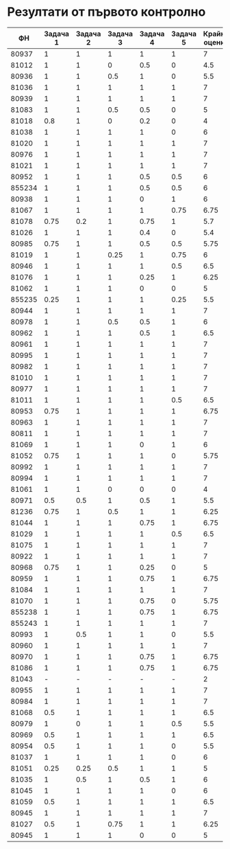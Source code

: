 # Резултати от първото контролно

| ФН     | Задача 1 | Задача 2 | Задача 3 | Задача 4 | Задача 5 | Крайна оценка |
|--------|----------|----------|----------|----------|----------|---------------|
| 80937  | 1        | 1        | 1        | 1        | 1        | 7             |
| 81012  | 1        | 1        | 0        | 0.5      | 0        | 4.5           |
| 80936  | 1        | 1        | 0.5      | 1        | 0        | 5.5           |
| 81036  | 1        | 1        | 1        | 1        | 1        | 7             |
| 80939  | 1        | 1        | 1        | 1        | 1        | 7             |
| 81083  | 1        | 1        | 0.5      | 0.5      | 0        | 5             |
| 81018  | 0.8      | 1        | 0        | 0.2      | 0        | 4             |
| 81038  | 1        | 1        | 1        | 1        | 0        | 6             |
| 81020  | 1        | 1        | 1        | 1        | 1        | 7             |
| 80976  | 1        | 1        | 1        | 1        | 1        | 7             |
| 81021  | 1        | 1        | 1        | 1        | 1        | 7             |
| 80952  | 1        | 1        | 1        | 0.5      | 0.5      | 6             |
| 855234 | 1        | 1        | 1        | 0.5      | 0.5      | 6             |
| 80938  | 1        | 1        | 1        | 0        | 1        | 6             |
| 81067  | 1        | 1        | 1        | 1        | 0.75     | 6.75          |
| 81078  | 0.75     | 0.2      | 1        | 0.75     | 1        | 5.7           |
| 81026  | 1        | 1        | 1        | 0.4      | 0        | 5.4           |
| 80985  | 0.75     | 1        | 1        | 0.5      | 0.5      | 5.75          |
| 81019  | 1        | 1        | 0.25     | 1        | 0.75     | 6             |
| 80946  | 1        | 1        | 1        | 1        | 0.5      | 6.5           |
| 81076  | 1        | 1        | 1        | 0.25     | 1        | 6.25          |
| 81062  | 1        | 1        | 1        | 0        | 0        | 5             |
| 855235 | 0.25     | 1        | 1        | 1        | 0.25     | 5.5           |
| 80944  | 1        | 1        | 1        | 1        | 1        | 7             |
| 80978  | 1        | 1        | 0.5      | 0.5      | 1        | 6             |
| 80962  | 1        | 1        | 1        | 0.5      | 1        | 6.5           |
| 80961  | 1        | 1        | 1        | 1        | 1        | 7             |
| 80995  | 1        | 1        | 1        | 1        | 1        | 7             |
| 80982  | 1        | 1        | 1        | 1        | 1        | 7             |
| 81010  | 1        | 1        | 1        | 1        | 1        | 7             |
| 80977  | 1        | 1        | 1        | 1        | 1        | 7             |
| 81011  | 1        | 1        | 1        | 1        | 0.5      | 6.5           |
| 80953  | 0.75     | 1        | 1        | 1        | 1        | 6.75          |
| 80963  | 1        | 1        | 1        | 1        | 1        | 7             |
| 80811  | 1        | 1        | 1        | 1        | 1        | 7             |
| 81069  | 1        | 1        | 1        | 0        | 1        | 6             |
| 81052  | 0.75     | 1        | 1        | 1        | 0        | 5.75          |
| 80992  | 1        | 1        | 1        | 1        | 1        | 7             |
| 80994  | 1        | 1        | 1        | 1        | 1        | 7             |
| 81061  | 1        | 1        | 0        | 0        | 0        | 4             |
| 80971  | 0.5      | 0.5      | 1        | 0.5      | 1        | 5.5           |
| 81236  | 0.75     | 1        | 0.5      | 1        | 1        | 6.25          |
| 81044  | 1        | 1        | 1        | 0.75     | 1        | 6.75          |
| 81029  | 1        | 1        | 1        | 1        | 0.5      | 6.5           |
| 81075  | 1        | 1        | 1        | 1        | 1        | 7             |
| 80922  | 1        | 1        | 1        | 1        | 1        | 7             |
| 80968  | 0.75     | 1        | 1        | 0.25     | 0        | 5             |
| 80959  | 1        | 1        | 1        | 0.75     | 1        | 6.75          |
| 81084  | 1        | 1        | 1        | 1        | 1        | 7             |
| 81070  | 1        | 1        | 1        | 0.75     | 0        | 5.75          |
| 855238 | 1        | 1        | 1        | 0.75     | 1        | 6.75          |
| 855243 | 1        | 1        | 1        | 1        | 1        | 7             |
| 80993  | 1        | 0.5      | 1        | 1        | 0        | 5.5           |
| 80960  | 1        | 1        | 1        | 1        | 1        | 7             |
| 80970  | 1        | 1        | 1        | 0.75     | 1        | 6.75          |
| 81086  | 1        | 1        | 1        | 0.75     | 1        | 6.75          |
| 81043  | -        | -        | -        | -        | -        | 2             |
| 80955  | 1        | 1        | 1        | 1        | 1        | 7             |
| 80984  | 1        | 1        | 1        | 1        | 1        | 7             |
| 81068  | 0.5      | 1        | 1        | 1        | 1        | 6.5           |
| 80979  | 1        | 0        | 1        | 1        | 0.5      | 5.5           |
| 80969  | 0.5      | 1        | 1        | 1        | 1        | 6.5           |
| 80954  | 0.5      | 1        | 1        | 1        | 0        | 5.5           |
| 81037  | 1        | 1        | 1        | 1        | 0        | 6             |
| 81051  | 0.25     | 0.25     | 0.5      | 1        | 1        | 5             |
| 81035  | 1        | 0.5      | 1        | 0.5      | 1        | 6             |
| 81045  | 1        | 1        | 1        | 1        | 0        | 6             |
| 81059  | 0.5      | 1        | 1        | 1        | 1        | 6.5           |
| 80945  | 1        | 1        | 1        | 1        | 1        | 7             |
| 81027  | 0.5        | 1        | 0.75        | 1        | 1        | 6.25             |
| 80945  | 1        | 1        | 1        | 0        | 0        | 5             |
